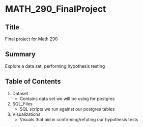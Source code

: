 # MATH_290_FinalProject

## Title
Final project for Math 290

## Summary
Explore a data set, performing hypothesis testing

## Table of Contents
1. Dataset
    * Contains data set we will be using for postgres
2. SQL_Files
    * SQL scripts we run against our postgres tables
3. Visualizations
    * Visuals that aid in confirming/refuting our hypothesis tests

